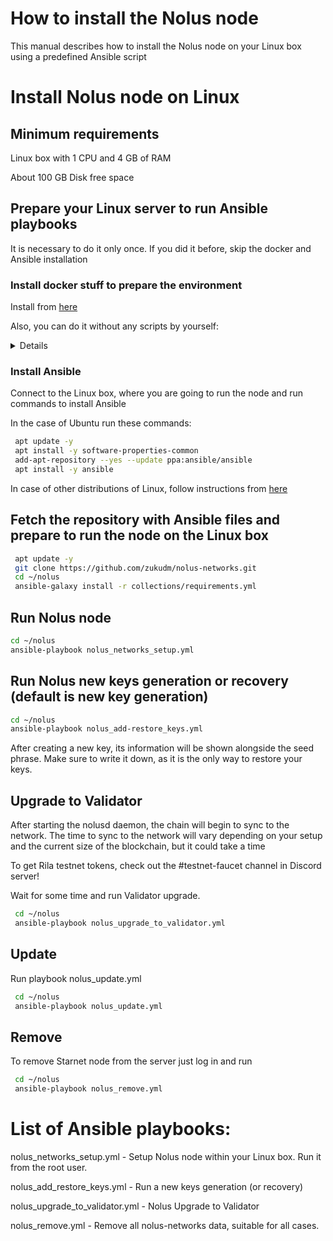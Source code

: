 # How to install the Nolus node

This manual describes how to install the Nolus node on your Linux box using a predefined Ansible script

# Install Nolus node on Linux

## Minimum requirements

Linux box with 1 CPU and 4 GB of RAM

About 100 GB Disk free space

## Prepare your Linux server to run Ansible playbooks

It is necessary to do it only once. If you did it before, skip the docker and Ansible installation


### Install docker stuff to prepare the environment

Install from [here](https://github.com/zukudm/tools)

Also, you can do it without any scripts by yourself:

<details>


Docker engine from [here](https://docs.docker.com/engine/install/)

Just select your Linux distributive. 

Docker conmpose from [here](https://docker-docs.netlify.app/compose/install/)
</details>

### Install Ansible

Connect to the Linux box, where you are going to run the node and run commands to install Ansible

In the case of Ubuntu run these commands:

```bash
 apt update -y
 apt install -y software-properties-common
 add-apt-repository --yes --update ppa:ansible/ansible
 apt install -y ansible
```

In case of other distributions of Linux, follow instructions from [here](https://docs.ansible.com/ansible/latest/installation_guide/installation_distros.html)

## Fetch the repository with Ansible files and prepare to run the node on the Linux box

```bash
 apt update -y
 git clone https://github.com/zukudm/nolus-networks.git
 cd ~/nolus
 ansible-galaxy install -r collections/requirements.yml
```

## Run Nolus node

```bash
cd ~/nolus
ansible-playbook nolus_networks_setup.yml
```
## Run Nolus new keys generation or recovery (default is new key generation)

```bash
cd ~/nolus
ansible-playbook nolus_add-restore_keys.yml
```

After creating a new key, its information will be shown alongside the seed phrase. Make sure to write it down, as it is the only way to restore your keys.


## Upgrade to Validator

After starting the nolusd daemon, the chain will begin to sync to the network. The time to sync to the network will vary depending on your setup and the current size of the blockchain, but it could take a time

To get Rila testnet tokens, check out the #testnet-faucet channel in Discord server!

Wait for some time and run Validator upgrade. 

```bash
 cd ~/nolus
 ansible-playbook nolus_upgrade_to_validator.yml
```


## Update

Run playbook nolus_update.yml

```bash
 cd ~/nolus
 ansible-playbook nolus_update.yml
```

## Remove

To remove Starnet node from the server just log in and run

```bash
 cd ~/nolus
 ansible-playbook nolus_remove.yml
 ```
 
 # List of Ansible playbooks:

nolus_networks_setup.yml - Setup Nolus node within your Linux box. Run it from the root user. 

nolus_add_restore_keys.yml - Run a new keys generation (or recovery)

nolus_upgrade_to_validator.yml - Nolus Upgrade to Validator 

nolus_remove.yml  - Remove all nolus-networks data, suitable for all cases.


 

